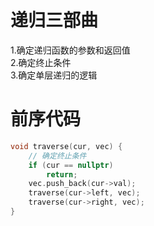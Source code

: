 # 递归三部曲
1.确定递归函数的参数和返回值   
2.确定终止条件   
3.确定单层递归的逻辑   

# 前序代码
```c++ {.line-numbers}
void traverse(cur, vec) {
    // 确定终止条件
    if (cur == nullptr) 
        return;
    vec.push_back(cur->val);
    traverse(cur->left, vec);
    traverse(cur->right, vec);
}
```

